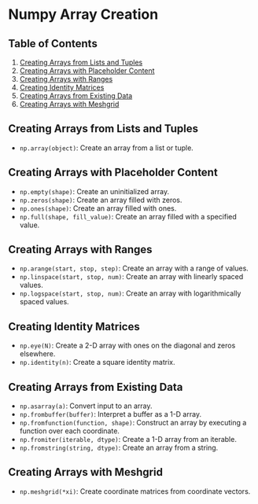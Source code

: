 # Numpy Array Creation

## Table of Contents
1. [Creating Arrays from Lists and Tuples](#creating-arrays-from-lists-and-tuples)
2. [Creating Arrays with Placeholder Content](#creating-arrays-with-placeholder-content)
3. [Creating Arrays with Ranges](#creating-arrays-with-ranges)
4. [Creating Identity Matrices](#creating-identity-matrices)
5. [Creating Arrays from Existing Data](#creating-arrays-from-existing-data)
6. [Creating Arrays with Meshgrid](#creating-arrays-with-meshgrid)

## Creating Arrays from Lists and Tuples
- `np.array(object)`: Create an array from a list or tuple.

## Creating Arrays with Placeholder Content
- `np.empty(shape)`: Create an uninitialized array.
- `np.zeros(shape)`: Create an array filled with zeros.
- `np.ones(shape)`: Create an array filled with ones.
- `np.full(shape, fill_value)`: Create an array filled with a specified value.

## Creating Arrays with Ranges
- `np.arange(start, stop, step)`: Create an array with a range of values.
- `np.linspace(start, stop, num)`: Create an array with linearly spaced values.
- `np.logspace(start, stop, num)`: Create an array with logarithmically spaced values.

## Creating Identity Matrices
- `np.eye(N)`: Create a 2-D array with ones on the diagonal and zeros elsewhere.
- `np.identity(n)`: Create a square identity matrix.

## Creating Arrays from Existing Data
- `np.asarray(a)`: Convert input to an array.
- `np.frombuffer(buffer)`: Interpret a buffer as a 1-D array.
- `np.fromfunction(function, shape)`: Construct an array by executing a function over each coordinate.
- `np.fromiter(iterable, dtype)`: Create a 1-D array from an iterable.
- `np.fromstring(string, dtype)`: Create an array from a string.

## Creating Arrays with Meshgrid
- `np.meshgrid(*xi)`: Create coordinate matrices from coordinate vectors.
